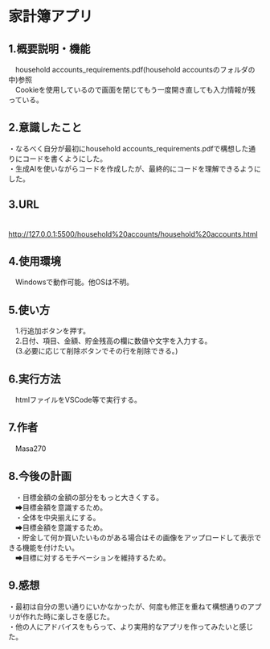 # 家計簿アプリ

## 1.概要説明・機能
　household accounts_requirements.pdf(household accountsのフォルダの中)参照  
　Cookieを使用しているので画面を閉じてもう一度開き直しても入力情報が残っている。

## 2.意識したこと
  ・なるべく自分が最初にhousehold accounts_requirements.pdfで構想した通りにコードを書くようにした。  
  ・生成AIを使いながらコードを作成したが、最終的にコードを理解できるようにした。
## 3.URL
　http://127.0.0.1:5500/household%20accounts/household%20accounts.html

## 4.使用環境
　Windowsで動作可能。他OSは不明。

## 5.使い方
　1.行追加ボタンを押す。  
　2.日付、項目、金額、貯金残高の欄に数値や文字を入力する。  
　(3.必要に応じて削除ボタンでその行を削除できる。)

## 6.実行方法
　htmlファイルをVSCode等で実行する。

## 7.作者
　Masa270

## 8.今後の計画
　・目標金額の金額の部分をもっと大きくする。  
　➡目標金額を意識するため。  
　・全体を中央揃えにする。  
　➡目標金額を意識するため。  
　・貯金して何か買いたいものがある場合はその画像をアップロードして表示できる機能を付けたい。  
　➡目標に対するモチベーションを維持するため。

## 9.感想
  ・最初は自分の思い通りにいかなかったが、何度も修正を重ねて構想通りのアプリが作れた時に楽しさを感じた。  
  ・他の人にアドバイスをもらって、より実用的なアプリを作ってみたいと感じた。

